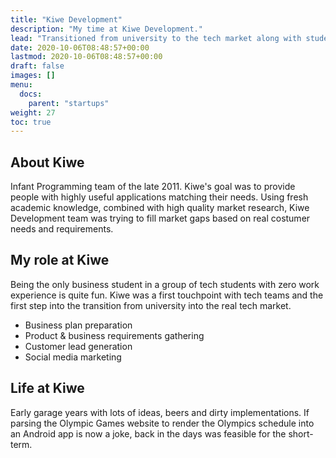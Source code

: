 ```yaml
---
title: "Kiwe Development"
description: "My time at Kiwe Development."
lead: "Transitioned from university to the tech market along with student friends."
date: 2020-10-06T08:48:57+00:00
lastmod: 2020-10-06T08:48:57+00:00
draft: false
images: []
menu:
  docs:
    parent: "startups"
weight: 27
toc: true
---
```


## About Kiwe

Infant Programming team of the late 2011. Kiwe's goal was to provide people with highly useful applications matching their needs. Using fresh academic knowledge, combined with high quality market research, Kiwe Development team was trying to fill market gaps based on real costumer needs and requirements.

## My role at Kiwe

Being the only business student in a group of tech students with zero work experience is quite fun. Kiwe was a first touchpoint with tech teams and the first step into the transition from university into the real tech market.

* Business plan preparation
* Product & business requirements gathering
* Customer lead generation
* Social media marketing

## Life at Kiwe

Early garage years with lots of ideas, beers and dirty implementations. If parsing the Olympic Games website to render the Olympics schedule into an Android app is now a joke, back in the days was feasible for the short-term.
